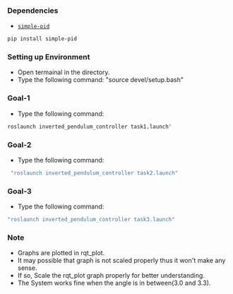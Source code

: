### Dependencies
- [`simple-pid`](https://pypi.org/project/simple-pid/)

```bash
pip install simple-pid
```

### Setting up Environment 
- Open termainal in the directory.
- Type the following command: "source devel/setup.bash"

### Goal-1

- Type the following command: 
```bash
roslaunch inverted_pendulum_controller task1.launch"
```

### Goal-2
- Type the following command:
```bash
 "roslaunch inverted_pendulum_controller task2.launch"

```

### Goal-3

- Type the following command: 
```bash
"roslaunch inverted_pendulum_controller task3.launch"
```


### Note
- Graphs are plotted in rqt_plot.
- It may possible that graph is not scaled properly thus it won't make any sense.
- If so, Scale the rqt_plot graph properly for better understanding.
- The System works fine when the angle is in between(3.0 and 3.3).

